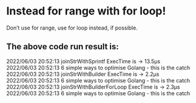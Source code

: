 # Instead for range with for loop!
Don’t use for range, use for loop instead, if possible.

## The above code run result is:
2022/06/03 20:52:13 joinStrWithSprintf ExecTime is                -> 13.5µs <br/>
2022/06/03 20:52:13 6 simple ways to optimise Golang - this is the catch <br/>
2022/06/03 20:52:13 joinStrWithBuilder ExecTime is                            ->  2.2µs <br/>
2022/06/03 20:52:13 6 simple ways to optimise Golang - this is the catch <br/>
2022/06/03 20:52:13 joinStrWithBuilderForLoop ExecTime is                     ->  2.3µs <br/>
2022/06/03 20:52:13 6 simple ways to optimise Golang - this is the catch <br/>
